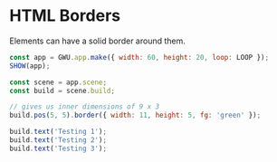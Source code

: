# HTML Borders

Elements can have a solid border around them.

```js
const app = GWU.app.make({ width: 60, height: 20, loop: LOOP });
SHOW(app);

const scene = app.scene;
const build = scene.build;

// gives us inner dimensions of 9 x 3
build.pos(5, 5).border({ width: 11, height: 5, fg: 'green' });

build.text('Testing 1');
build.text('Testing 2');
build.text('Testing 3');
```
